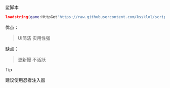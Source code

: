 鲨脚本

```lua
loadstring(game:HttpGet"https://raw.githubusercontent.com/kssklol/script-hub/main/script.lua")()
```
优点：
>UI简洁
>实用性强

缺点：
>更新慢
>不活跃

>[!TIP]
>建议使用忍者注入器